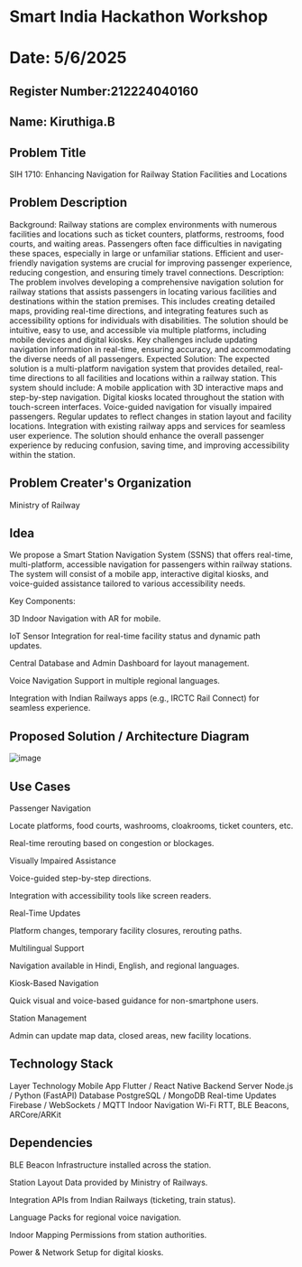 # Smart India Hackathon Workshop
# Date: 5/6/2025
## Register Number:212224040160
## Name: Kiruthiga.B
## Problem Title
SIH 1710: Enhancing Navigation for Railway Station Facilities and Locations
## Problem Description
Background: Railway stations are complex environments with numerous facilities and locations such as ticket counters, platforms, restrooms, food courts, and waiting areas. Passengers often face difficulties in navigating these spaces, especially in large or unfamiliar stations. Efficient and user-friendly navigation systems are crucial for improving passenger experience, reducing congestion, and ensuring timely travel connections. Description: The problem involves developing a comprehensive navigation solution for railway stations that assists passengers in locating various facilities and destinations within the station premises. This includes creating detailed maps, providing real-time directions, and integrating features such as accessibility options for individuals with disabilities. The solution should be intuitive, easy to use, and accessible via multiple platforms, including mobile devices and digital kiosks. Key challenges include updating navigation information in real-time, ensuring accuracy, and accommodating the diverse needs of all passengers. Expected Solution: The expected solution is a multi-platform navigation system that provides detailed, real-time directions to all facilities and locations within a railway station. This system should include: A mobile application with 3D interactive maps and step-by-step navigation. Digital kiosks located throughout the station with touch-screen interfaces. Voice-guided navigation for visually impaired passengers. Regular updates to reflect changes in station layout and facility locations. Integration with existing railway apps and services for seamless user experience. The solution should enhance the overall passenger experience by reducing confusion, saving time, and improving accessibility within the station.

## Problem Creater's Organization
Ministry of Railway

## Idea

We propose a Smart Station Navigation System (SSNS) that offers real-time, multi-platform, accessible navigation for passengers within railway stations. The system will consist of a mobile app, interactive digital kiosks, and voice-guided assistance tailored to various accessibility needs.

Key Components:

3D Indoor Navigation with AR for mobile.

IoT Sensor Integration for real-time facility status and dynamic path updates.

Central Database and Admin Dashboard for layout management.

Voice Navigation Support in multiple regional languages.

Integration with Indian Railways apps (e.g., IRCTC Rail Connect) for seamless experience.

## Proposed Solution / Architecture Diagram

![image](https://github.com/user-attachments/assets/57e05bc9-3a7c-4e5d-8f11-90f92af0a924)


## Use Cases

Passenger Navigation

Locate platforms, food courts, washrooms, cloakrooms, ticket counters, etc.

Real-time rerouting based on congestion or blockages.

Visually Impaired Assistance

Voice-guided step-by-step directions.

Integration with accessibility tools like screen readers.

Real-Time Updates

Platform changes, temporary facility closures, rerouting paths.

Multilingual Support

Navigation available in Hindi, English, and regional languages.

Kiosk-Based Navigation

Quick visual and voice-based guidance for non-smartphone users.

Station Management

Admin can update map data, closed areas, new facility locations.


## Technology Stack

 Layer	                  Technology
Mobile App	           Flutter / React Native
Backend Server	       Node.js / Python (FastAPI)
Database	             PostgreSQL / MongoDB
Real-time Updates	     Firebase / WebSockets / MQTT
Indoor Navigation    	Wi-Fi RTT, BLE Beacons, ARCore/ARKit
                                                     
## Dependencies

BLE Beacon Infrastructure installed across the station.

Station Layout Data provided by Ministry of Railways.

Integration APIs from Indian Railways (ticketing, train status).

Language Packs for regional voice navigation.

Indoor Mapping Permissions from station authorities.

Power & Network Setup for digital kiosks.



